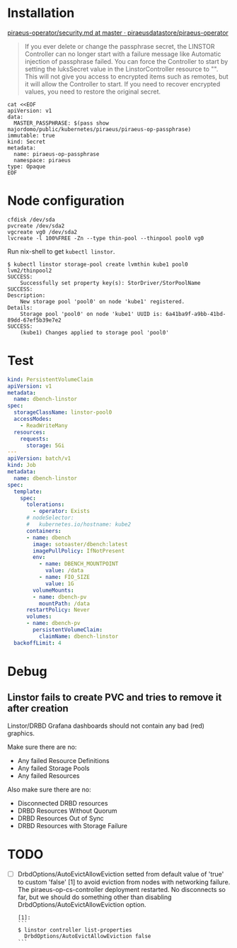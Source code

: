 # Installation

[piraeus-operator/security.md at master · piraeusdatastore/piraeus-operator](https://github.com/piraeusdatastore/piraeus-operator/blob/master/doc/security.md)

> If you ever delete or change the passphrase secret, the LINSTOR Controller
> can no longer start with a failure message like Automatic injection of
> passphrase failed. You can force the Controller to start by setting the
> luksSecret value in the LinstorController resource to "". This will not give
> you access to encrypted items such as remotes, but it will allow the
> Controller to start. If you need to recover encrypted values, you need to
> restore the original secret.

``` shell
cat <<EOF
apiVersion: v1
data:
  MASTER_PASSPHRASE: $(pass show majordomo/public/kubernetes/piraeus/piraeus-op-passphrase)
immutable: true
kind: Secret
metadata:
  name: piraeus-op-passphrase
  namespace: piraeus
type: Opaque
EOF
```

# Node configuration

``` shell
cfdisk /dev/sda
pvcreate /dev/sda2
vgcreate vg0 /dev/sda2
lvcreate -l 100%FREE -Zn --type thin-pool --thinpool pool0 vg0
```

Run nix-shell to get `kubectl linstor`.

```
$ kubectl linstor storage-pool create lvmthin kube1 pool0 lvm2/thinpool2
SUCCESS:
    Successfully set property key(s): StorDriver/StorPoolName
SUCCESS:
Description:
    New storage pool 'pool0' on node 'kube1' registered.
Details:
    Storage pool 'pool0' on node 'kube1' UUID is: 6a41ba9f-a9bb-41bd-89dd-67ef5b39e7e2
SUCCESS:
    (kube1) Changes applied to storage pool 'pool0'
```

# Test

``` yaml
kind: PersistentVolumeClaim
apiVersion: v1
metadata:
  name: dbench-linstor
spec:
  storageClassName: linstor-pool0
  accessModes:
    - ReadWriteMany
  resources:
    requests:
      storage: 5Gi
---
apiVersion: batch/v1
kind: Job
metadata:
  name: dbench-linstor
spec:
  template:
    spec:
      tolerations:
        - operator: Exists
      # nodeSelector:
      #   kubernetes.io/hostname: kube2
      containers:
      - name: dbench
        image: sotoaster/dbench:latest
        imagePullPolicy: IfNotPresent
        env:
          - name: DBENCH_MOUNTPOINT
            value: /data
          - name: FIO_SIZE
            value: 1G
        volumeMounts:
        - name: dbench-pv
          mountPath: /data
      restartPolicy: Never
      volumes:
      - name: dbench-pv
        persistentVolumeClaim:
          claimName: dbench-linstor
  backoffLimit: 4
```

# Debug

## Linstor fails to create PVC and tries to remove it after creation

Linstor/DRBD Grafana dashboards should not contain any bad (red) graphics.

Make sure there are no:

- Any failed Resource Definitions
- Any failed Storage Pools
- Any failed Resources

Also make sure there are no:

- Disconnected DRBD resources
- DRBD Resources Without Quorum
- DRBD Resources Out of Sync
- DRBD Resources with Storage Failure

# TODO

- [ ] DrbdOptions/AutoEvictAllowEviction setted from default value of 'true'
      to custom 'false' [1] to avoid eviction from nodes with networking
      failure.  The piraeus-op-cs-controller deployment restarted.  No
      disconnects so far, but we should do something other than disabling
      DrbdOptions/AutoEvictAllowEviction option.

      [1]:
      ```
      $ linstor controller list-properties
        DrbdOptions/AutoEvictAllowEviction false
      ```
